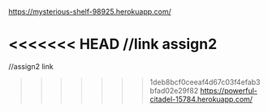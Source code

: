 https://mysterious-shelf-98925.herokuapp.com/

<<<<<<< HEAD
//link assign2
=======
//assign2 link
>>>>>>> 1deb8bcf0ceeaf4d67c03f4efab3bfad02e29f82
https://powerful-citadel-15784.herokuapp.com/

